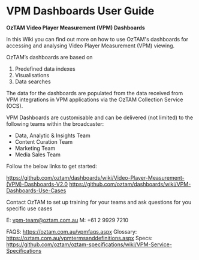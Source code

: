 # VPM Dashboards User Guide

**OzTAM Video Player Measurement (VPM) Dashboards**

In this Wiki you can find out more on how to use OzTAM's dashboards for accessing and analysing Video Player Measurement (VPM) viewing. 

OzTAM’s dashboards are based on 
1. Predefined data indexes
1. Visualisations
1. Data searches

The data for the dashboards are populated from the data received from VPM integrations in VPM applications via the OzTAM Collection Service (OCS).

VPM Dashboards are customisable and can be delivered (not limited) to the following teams within the broadcaster:

- Data, Analytic &amp; Insights Team
- Content Curation Team
- Marketing Team
- Media Sales Team

Follow the below links to get started:

https://github.com/oztam/dashboards/wiki/Video-Player-Measurement-(VPM)-Dashboards-V2.0
https://github.com/oztam/dashboards/wiki/VPM-Dashboards-Use-Cases

Contact OzTAM to set up training for your teams and ask questions for you specific use cases

E: vpm-team@oztam.com.au
M: +61 2 9929 7210

FAQS: https://oztam.com.au/vpmfaqs.aspx
Glossary: https://oztam.com.au/vpmtermsanddefinitions.aspx
Specs: https://github.com/oztam/oztam-specifications/wiki/VPM-Service-Specifications
